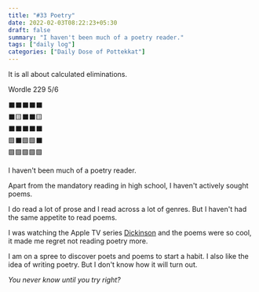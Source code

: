 ```yaml
---
title: "#33 Poetry"
date: 2022-02-03T08:22:23+05:30
draft: false
summary: "I haven't been much of a poetry reader."
tags: ["daily log"]
categories: ["Daily Dose of Pottekkat"]
---
```


It is all about calculated eliminations.

Wordle 229 5/6

⬛⬛⬛⬛⬛\
⬛🟨⬛⬛🟨\
⬛⬛⬛⬛⬛\
🟩⬛🟩🟩⬛\
🟩🟩🟩🟩🟩

I haven't been much of a poetry reader.

Apart from the mandatory reading in high school, I haven't actively sought poems.

I do read a lot of prose and I read across a lot of genres. But I haven't had the same appetite to read poems.

I was watching the Apple TV series [Dickinson](https://www.imdb.com/title/tt8518136) and the poems were so cool, it made me regret not reading poetry more.

I am on a spree to discover poets and poems to start a habit. I also like the idea of writing poetry. But I don't know how it will turn out.

_You never know until you try right?_
